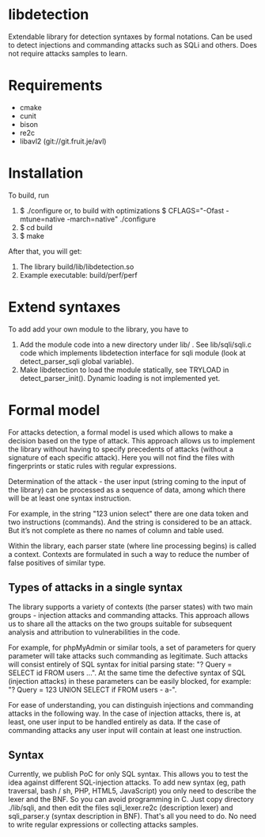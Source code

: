 # libdetection

Extendable library for detection syntaxes by formal notations. 
Can be used to detect injections and commanding attacks such as SQLi and others.
Does not require attacks samples to learn.

# Requirements

- cmake
- cunit
- bison
- re2c
- libavl2 (git://git.fruit.je/avl)

# Installation

To build, run
1. $ ./configure
   or, to build with optimizations
   $ CFLAGS="-Ofast -mtune=native -march=native" ./configure
2. $ cd build
3. $ make

After that, you will get:
1. The library build/lib/libdetection.so
2. Example executable: build/perf/perf

# Extend syntaxes

To add add your own module to the library, you have to
1. Add the module code into a new directory under lib/ . See
   lib/sqli/sqli.c code which implements libdetection interface
   for sqli module (look at detect_parser_sqli global variable).
2. Make libdetection to load the module statically, see
   TRYLOAD in detect_parser_init(). Dynamic loading is not
   implemented yet.

# Formal model

For attacks detection, a formal model is used which allows to make a decision based on the type of attack. This approach allows us to implement the library without having to specify precedents of attacks (without a signature of each specific attack). Here you will not find the files with fingerprints or static rules with regular expressions.

Determination of the attack - the user input (string coming to the input of the library) can be processed as a sequence of data, among which there will be at least one syntax instruction.

For example, in the string "123 union select" there are one data token and two instructions (commands). And the string is considered to be an attack. But it’s not complete as there no names of column and table used. 

Within the library, each parser state (where line processing begins) is called a context. Contexts are formulated in such a way to reduce the number of false positives of similar type.


## Types of attacks in a single syntax

The library supports a variety of contexts (the parser states) with two main groups - injection attacks and commanding attacks. This approach allows us to share all the attacks on the two groups suitable for subsequent analysis and attribution to vulnerabilities in the code.

For example, for phpMyAdmin or similar tools, a set of parameters for query parameter will take attacks such commanding as legitimate. Such attacks will consist entirely of SQL syntax for initial parsing state: "? Query = SELECT id FROM users ...". At the same time the defective syntax of SQL (injection attacks) in these parameters can be easily blocked, for example: "? Query = 123 UNION SELECT if FROM users - a-".

For ease of understanding, you can distinguish injections and commanding attacks in the following way. In the case of injection attacks, there is, at least, one user input to be handled entirely as data. If the case of commanding attacks any user input will contain at least one instruction.



## Syntax

Currently, we publish PoC for only SQL syntax. This allows you to test the idea against different SQL-injection attacks. To add new syntax (eg, path traversal, bash / sh, PHP, HTML5, JavaScript) you only need to describe the lexer and the BNF. So you can avoid programming in C. Just copy directory ./lib/sqli, and then edit the files sqli_lexer.re2c (description lexer) and sqli_parser.y (syntax description in BNF). That's all you need to do. No need to write regular expressions or collecting attacks samples.
